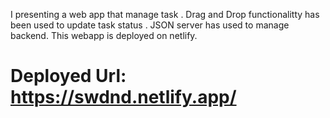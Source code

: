 I presenting a web app that manage task . Drag and Drop functionalitty has been used to update task status . 
JSON server has used to manage backend.
This webapp is deployed on netlify.
# Deployed Url: https://swdnd.netlify.app/